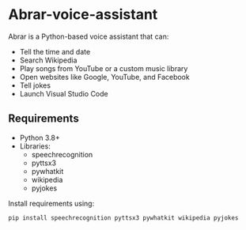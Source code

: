 # Abrar-voice-assistant


Abrar is a Python-based voice assistant that can:

- Tell the time and date
- Search Wikipedia
- Play songs from YouTube or a custom music library
- Open websites like Google, YouTube, and Facebook
- Tell jokes
- Launch Visual Studio Code

## Requirements

- Python 3.8+
- Libraries:
  - speechrecognition
  - pyttsx3
  - pywhatkit
  - wikipedia
  - pyjokes

Install requirements using:

```bash
pip install speechrecognition pyttsx3 pywhatkit wikipedia pyjokes
